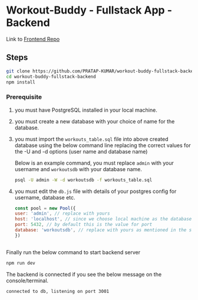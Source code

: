 # Workout-Buddy - Fullstack App - Backend

Link to [Frontend Repo](https://github.com/PRATAP-KUMAR/workout-buddy-fullstack-frontend)

## Steps

```bash
git clone https://github.com/PRATAP-KUMAR/workout-buddy-fullstack-backend
cd workout-buddy-fullstack-backend
npm install
```

### Prerequisite
1. you must have PostgreSQL installed in your local machine.
2. you must create a new database with your choice of name for the database.
3. you must import the `workouts_table.sql` file into above created database using the below command line replacing the correct values for the -U and -d options (user name and database name)

    Below is an example command, you must replace `admin` with your username and `workoutsdb` with your database name.

    ```bash
    psql -U admin -W -d workoutsdb -f workouts_table.sql
    ```

4. you must edit the `db.js` file with details of your postgres config for username, database etc.

    ```js
    const pool = new Pool({
    user: 'admin', // replace with yours
    host: 'localhost', // since we choose local machine as the database, its always localhost.
    port: 5432, // by default this is the value for port
    database: 'workoutsdb', // replace with yours as mentioned in the step 2 above.
    })
    ```

##
Finally run the below command to start backend server
```bash
npm run dev
```

The backend is connected if you see the below message on the console/terminal.
```bash
connected to db, listening on port 3001
```
